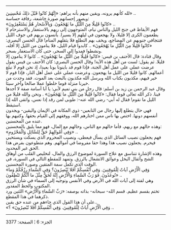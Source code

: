 ------------------------------------------------------------------------

لله كأنهم يرونه، ويقين منهم بأنه يراهم: «إِنَّهُمْ كانُوا قَبْلَ ذلِكَ مُحْسِنِينَ» ..  
ويصور إحسانهم صورة خاشعة، رفافة حساسة:  
«كانُوا قَلِيلًا مِنَ اللَّيْلِ ما يَهْجَعُونَ. وَبِالْأَسْحارِ هُمْ يَسْتَغْفِرُونَ» ..  
فهم الأيقاظ في جنح الليل والناس نيام، المتوجهون إلى ربهم بالاستغفار
والاسترحام لا يطعمون الكرى إلا قليلا، ولا يهجعون في ليلهم إلا يسيرا.
يأنسون بربهم في جوف الليل فتتجافى جنوبهم عن المضاجع، ويخف بهم التطلع فلا
يثقلهم المنام! قال الحسن البصري: «كانُوا قَلِيلًا مِنَ اللَّيْلِ ما يَهْجَعُونَ» ..
كابدوا قيام الليل، فلا ينامون من الليل إلا أقله، ونشطوا فمدوا إلى السحر،
حتى كان الاستغفار بسحر.  
وقال قتادة: قال الأحنف بن قيس: «كانُوا قَلِيلًا مِنَ اللَّيْلِ ما يَهْجَعُونَ» .. كانوا
لا ينامون إلا قليلا. ثم يقول: لست من أهل هذه الآية! وقال الحسن البصري:
كان الأحنف بن قيس يقول عرضت عملي على عمل أهل الجنة، فإذا قوم قد باينونا
بونا بعيدا، إذ نحن قوم لا نبلغ أعمالهم. كانوا قليلا من الليل ما يهجعون.
وعرضت عملي على عمل أهل النار، فإذا قوم لا خير فيهم، مكذبون بكتاب الله
وبرسل الله مكذبون بالبعث بعد الموت. فقد وجدت من خيرنا منزلة قوما خلطوا
عملا صالحا وآخر سيئا.  
وقال عبد الرحمن بن زيد بن أسلم: قال رجل من بني تميم لأبي: يا أبا أسامة
صفة لا أجدها فينا. ذكر الله تعالى قوما فقال: «كانُوا قَلِيلًا مِنَ اللَّيْلِ ما
يَهْجَعُونَ» . ونحن والله قليلا من الليل ما نقوم! فقال له أبي- رضي الله عنه-:
طوبى لمن رقد إذا نعس، واتقى الله إذا استيقظ.  
فهي حال يتطلع إليها رجال من التابعين- ذوي المكانة في الإيمان واليقين-
ويجدون أنفسهم دونها. اختص بها ناس ممن اختارهم الله، ووفقهم إلى القيام
بحقها. وكتبهم بها عنده من المحسنين.  
وهذه حالهم مع ربهم، فأما حالهم مع الناس، وحالهم مع المال، فهو مما يليق
بالمحسنين:  
«وَفِي أَمْوالِهِمْ حَقٌّ لِلسَّائِلِ وَالْمَحْرُومِ» ..  
فهم يجعلون نصيب السائل الذي يسأل فيعطى، ونصيب المحروم الذي يسكت ويستحيي
فيحرم. يجعلون نصيب هذا وهذا حقا مفروضا في أموالهم. وهم متطوعون بفرض هذا
الحق غير المحدود.  
وهذه الإشارة تتناسق مع علاج السورة لموضوع الرزق والمال، لتخليص القلب من
أوهاق الشح وأثقال البخل وعوائق الانشغال بالرزق. وتمهد للمقطع التالي في
السورة، في الوقت الذي تكمل سمة المتقين وصورة المحسنين.  
«وَفِي الْأَرْضِ آياتٌ لِلْمُوقِنِينَ. وَفِي أَنْفُسِكُمْ أَفَلا تُبْصِرُونَ؟ وَفِي السَّماءِ رِزْقُكُمْ وَما
تُوعَدُونَ. فَوَ رَبِّ السَّماءِ وَالْأَرْضِ إِنَّهُ لَحَقٌّ مِثْلَ ما أَنَّكُمْ تَنْطِقُونَ» ..  
وهي لفتة إلى آيات الله في الأرض وفي الأنفس وتوجيه إلى السماء في شأن
الرزق المكتوب والحظ المقدور.  
تختم بقسم عظيم. قسم الله- سبحانه- بذاته بوصفه: «رَبِّ السَّماءِ وَالْأَرْضِ» اللتين
ورد ذكرهما في هذا المقطع.  
على أن هذا القول الذي جاءهم من عنده حق يقين..  
«وَفِي الْأَرْضِ آياتٌ لِلْمُوقِنِينَ. وَفِي أَنْفُسِكُمْ أَفَلا تُبْصِرُونَ» ؟ ..

------------------------------------------------------------------------

الجزء: 6 ¦ الصفحة: 3377
